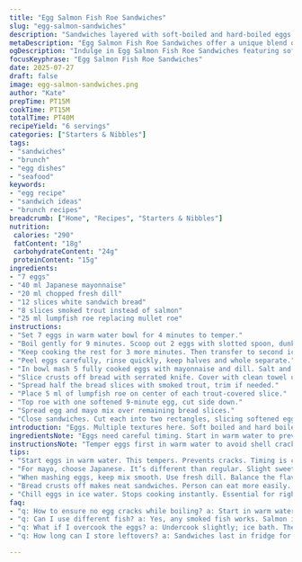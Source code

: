 ```yaml
---
title: "Egg Salmon Fish Roe Sandwiches"
slug: "egg-salmon-sandwiches"
description: "Sandwiches layered with soft-boiled and hard-boiled eggs mixed with mayo and herbs, smoked salmon, and fish roe on crustless white bread. Eggs tempered, cooked in varied times to yield different textures. Mayonnaise and chives bring creaminess. Fish roe adds bursts of briny pop. Six servings ready in about 40 minutes. Simple multitextured snack or light meal. Dairy-free and nut-free."
metaDescription: "Egg Salmon Fish Roe Sandwiches offer a unique blend of flavors. Soft boiled and hard boiled eggs, smoked trout, lumpfish roe delightfully layered."
ogDescription: "Indulge in Egg Salmon Fish Roe Sandwiches featuring soft and hard boiled eggs with smoked trout and fish roe. A delicious light meal option."
focusKeyphrase: "Egg Salmon Fish Roe Sandwiches"
date: 2025-07-27
draft: false
image: egg-salmon-sandwiches.png
author: "Kate"
prepTime: PT15M
cookTime: PT15M
totalTime: PT40M
recipeYield: "6 servings"
categories: ["Starters & Nibbles"]
tags:
- "sandwiches"
- "brunch"
- "egg dishes"
- "seafood"
keywords:
- "egg recipe"
- "sandwich ideas"
- "brunch recipes"
breadcrumb: ["Home", "Recipes", "Starters & Nibbles"]
nutrition: 
 calories: "290"
 fatContent: "18g"
 carbohydrateContent: "24g"
 proteinContent: "15g"
ingredients:
- "7 eggs"
- "40 ml Japanese mayonnaise"
- "20 ml chopped fresh dill"
- "12 slices white sandwich bread"
- "8 slices smoked trout instead of salmon"
- "25 ml lumpfish roe replacing mullet roe"
instructions:
- "Set 7 eggs in warm water bowl for 4 minutes to temper."
- "Boil gently for 9 minutes. Scoop out 2 eggs with slotted spoon, dunk in ice water immediately."
- "Keep cooking the rest for 3 more minutes. Then transfer to second ice bath. Chill 15 minutes total."
- "Peel eggs carefully, rinse quickly, keep halves and whole separate."
- "In bowl mash 5 fully cooked eggs with mayonnaise and dill. Salt and pepper to taste."
- "Slice crusts off bread with serrated knife. Cover with clean towel until ready to assemble."
- "Spread half the bread slices with smoked trout, trim if needed."
- "Place 5 ml of lumpfish roe on center of each trout-covered slice."
- "Top roe with one softened 9-minute egg, cut side down."
- "Spread egg and mayo mix over remaining bread slices."
- "Close sandwiches. Cut each into two rectangles, slicing softened egg halves lengthwise in half each time. Wipe knife blade often."
introduction: "Eggs. Multiple textures here. Soft boiled and hard boiled. Soft yolks, solid whites. Mayo whipped in, chopped dill too. Smoked trout swapped for salmon this time. Bright, fresh, fishy. Fish roe adds little pops. Fish eggs burst subtle saltiness. Bread crusts trimmed off, neat rectangles. Quick to make but layers build. Tempering eggs first stops cracking. Different cook times mean varied bite. Ice water chills halt cooking dead-on. Assembly is mix, layer, top. Salt, pepper seasoning. No dairy, no nuts here. Just simple. Can serve as light meal or snack."
ingredientsNote: "Eggs need careful timing. Start in warm water to prevent cracking. Using two different boil times gives textural contrast. Japanese mayo brings slight sweetness; dill replaces chives for a different herb twist. Trout is a subtler smoked fish alternative to salmon, less oily but still flavorful. Lumpfish roe swaps in place of mullet roe, adds tiny bursts of salty pop. Bread crust removal makes sandwich neater, easier to eat. Keep bread covered to prevent drying while prepping. Salt and pepper adjustable to taste."
instructionsNote: "Temper eggs first in warm water to avoid shell cracks. Boil with gradual timing. Remove some eggs early for softer yolks; others fully cook. Ice baths vital after boiling to stop cooking instantly. Peel eggs gently, keeping sliced halves and whole separate for assembly order. Mash 5 fully cooked eggs with mayo and dill; the herb choice impacts flavor balance. Removing brown crusts from sandwich bread makes presentation cleaner. Spread smoked trout first with roe on top, then delicate soft egg halves. Then top with egg mix-covered slice. Cut sandwiches into neat rectangles, slicing egg halves lengthwise twice for even portions. Wipe knife often to keep cuts clean and avoid smearing."
tips:
- "Start eggs in warm water. This tempers. Prevents cracks. Timing is crucial. Soft-boiled separates yolk and white. Hard-boiled solid."
- "For mayo, choose Japanese. It’s different than regular. Slight sweetness enhances flavor. Dill can replace chives, adds a fresh punch."
- "When mashing eggs, keep mix smooth. Use fresh dill. Balance the flavors well. Season with salt and pepper; adjust to preference."
- "Bread crusts off makes neat sandwiches. Person can eat more easily. Cover bread while you prep. Prevent drying out; keep fresh."
- "Chill eggs in ice water. Stops cooking instantly. Essential for right texture. Peel carefully; whole and halves separate. Avoid breaking."
faq:
- "q: How to ensure no egg cracks while boiling? a: Start in warm water. Gradual heat. Less shock helps maintain integrity. Ice bath after boiling."
- "q: Can I use different fish? a: Yes, any smoked fish works. Salmon is classic. Trout is milder, also good. Swaps can be flavorful."
- "q: What if I overcook the eggs? a: Undercook slightly; ice bath. Then you regain proper texture. Other methods include poaching but requires care."
- "q: How long can I store leftovers? a: Sandwiches last in fridge for about 2 days. Egg texture changes over time. Best eaten quickly."

---
```

